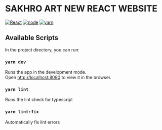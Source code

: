 # SAKHRO ART NEW REACT WEBSITE

[![React](https://img.shields.io/badge/React-v16.8.6-blue.svg)](https://reactjs.org/)
[![node](https://img.shields.io/badge/node-v11.6.0-green.svg)](https://nodejs.org/en/)
[![yarn](https://img.shields.io/badge/yarn-1.15.2-blue.svg)](https://yarnpkg.com/lang/en/)

## Available Scripts

In the project directory, you can run:

### `yarn dev`

Runs the app in the development mode.<br>
Open [http://localhost:8080](http://localhost:8080) to view it in the browser.

### `yarn lint`

Runs the lint check for typescript

### `yarn lint:fix`

Automatically fix lint errors
